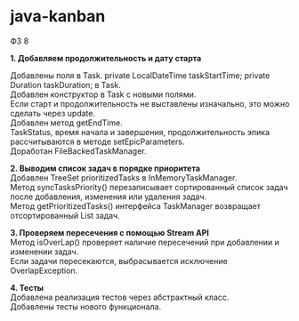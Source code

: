 # java-kanban

ФЗ 8

**1. Добавляем продолжительность и дату старта**

Добавлены поля в Task.
private LocalDateTime taskStartTime;
private Duration taskDuration; в Task.  
Добавлен конструктор в Task с новыми полями.  
Если старт и продолжительность не выставлены изначально, это можно сделать через update.  
Добавлен метод getEndTime.  
TaskStatus, время начала и завершения, продолжительность эпика рассчитываются в методе setEpicParameters.  
Доработан FileBackedTaskManager.  

**2. Выводим список задач в порядке приоритета**  
Добавлен TreeSet prioritizedTasks в InMemoryTaskManager.  
Метод syncTasksPriority() перезаписывает сортированный список задач после добавления, изменения или удаления задач.  
Метод getPrioritizedTasks() интерфейса TaskManager возвращает отсортированный List задач.  

**3. Проверяем пересечения с помощью Stream API**  
Метод isOverLap() проверяет наличие пересечений при добавлении и изменении задач.  
Если задачи пересекаются, выбрасывается исключение OverlapException.

**4. Тесты**  
Добавлена реализация тестов через абстрактный класс.  
Добавлены тесты нового функционала.

